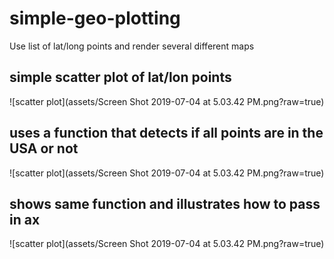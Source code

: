 # simple-geo-plotting
Use list of lat/long points and render several different maps

## simple scatter plot of lat/lon points

![scatter plot](assets/Screen Shot 2019-07-04 at 5.03.42 PM.png?raw=true)

## uses a function that detects if all points are in the USA or not

![scatter plot](assets/Screen Shot 2019-07-04 at 5.03.42 PM.png?raw=true)

## shows same function and illustrates how to pass in ax

![scatter plot](assets/Screen Shot 2019-07-04 at 5.03.42 PM.png?raw=true)
